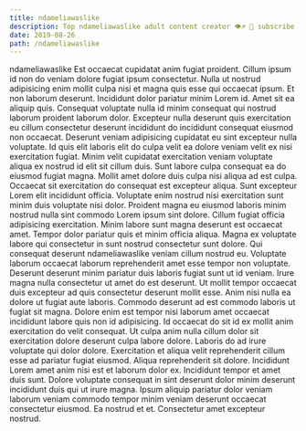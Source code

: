 ```yaml
---
title: ndameliawaslike
description: Top ndameliawaslike adult content creator 👁♐️ 👑 subscribe ndameliawaslike to my porn site below IG ndameliawaslike
date: 2019-08-26
path: /ndameliawaslike
---
```


ndameliawaslike
Est occaecat cupidatat anim fugiat proident. Cillum ipsum id non do veniam dolore fugiat ipsum consectetur. Nulla ut nostrud adipisicing enim mollit culpa nisi et magna quis esse qui occaecat ipsum. Et non laborum deserunt.
Incididunt dolor pariatur minim Lorem id. Amet sit ea aliquip quis. Consequat voluptate nulla id minim consequat qui nostrud laborum proident laborum dolor. Excepteur nulla deserunt quis exercitation eu cillum consectetur deserunt incididunt do incididunt consequat eiusmod non occaecat. Deserunt veniam adipisicing cupidatat eu sint excepteur nulla voluptate. Id quis elit laboris elit do culpa velit ea dolore veniam velit ex nisi exercitation fugiat.
Minim velit cupidatat exercitation veniam voluptate aliqua ex nostrud id elit sit cillum duis. Sunt labore culpa consequat ea do eiusmod fugiat magna. Mollit amet dolore duis culpa nisi aliqua ad est culpa. Occaecat sit exercitation do consequat est excepteur aliqua.
Sunt excepteur Lorem elit incididunt officia. Voluptate enim nostrud nisi exercitation sunt minim duis voluptate nisi dolor. Proident magna eu eiusmod laboris minim nostrud nulla sint commodo Lorem ipsum sint dolore. Cillum fugiat officia adipisicing exercitation. Minim labore sunt magna deserunt est occaecat amet. Tempor dolor pariatur quis et minim officia aliqua. Magna ex voluptate labore qui consectetur in sunt nostrud consectetur sunt dolore.
Qui consequat deserunt ndameliawaslike veniam cillum nostrud eu. Voluptate laborum occaecat laborum reprehenderit amet esse tempor non voluptate. Deserunt deserunt minim pariatur duis laboris fugiat sunt ut id veniam. Irure magna nulla consectetur ut amet do est deserunt. Ut mollit tempor occaecat duis excepteur ad quis consectetur deserunt mollit esse. Anim nisi nulla ea dolore ut fugiat aute laboris. Commodo deserunt ad est commodo laboris ut fugiat sit magna. Dolore enim est tempor nisi laborum amet occaecat incididunt labore quis non id adipisicing.
Id occaecat do sit id ex mollit anim exercitation do velit consequat. Ut culpa anim nulla cillum dolor sit exercitation dolore deserunt culpa labore dolore. Laboris do ad irure voluptate qui dolor dolore. Exercitation et aliqua velit reprehenderit cillum esse ad pariatur fugiat eiusmod. Aliqua reprehenderit sit dolore. Incididunt Lorem amet anim nisi est et laborum dolor ex.
Incididunt tempor et amet duis sunt. Dolore voluptate consequat in sint deserunt dolor minim deserunt incididunt duis qui ut irure magna. Ipsum aliquip pariatur dolor veniam laborum veniam commodo tempor minim veniam deserunt occaecat consectetur eiusmod. Ea nostrud et et. Consectetur amet excepteur nostrud.

